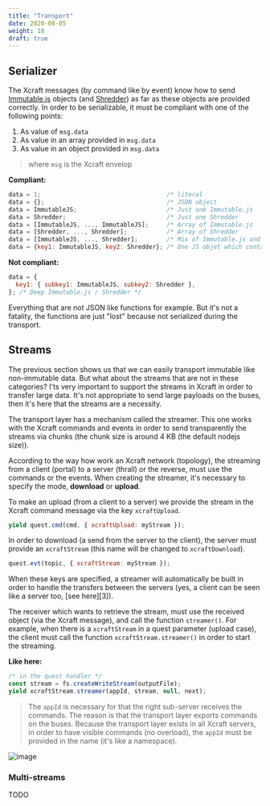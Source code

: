 ```yaml
---
title: "Transport"
date: 2020-08-05
weight: 10
draft: true
---
```


## Serializer

The Xcraft messages (by command like by event) know how to send
[Immutable.js][1] objects (and [Shredder][2]) as far as these objects are
provided correctly. In order to be serializable, it must be compliant with one
of the following points:

1. As value of `msg.data`
2. As value in an array provided in `msg.data`
3. As value in an object provided in `msg.data`

> where `msg` is the Xcraft envelop

**Compliant:**

```js
data = 1;                                   /* literal                                                */
data = {};                                  /* JSON object                                            */
data = ImmutableJS;                         /* Just one Immutable.js                                  */
data = Shredder;                            /* Just one Shredder                                      */
data = [ImmutableJS, ..., ImmutableJS];     /* Array of Immutable.js                                  */
data = [Shredder, ..., Shredder];           /* Array of Shredder                                      */
data = [ImmutableJS, ..., Shredder];        /* Mix of Immutable.js and Shredder                       */
data = {key1: ImmutableJS, key2: Shredder}; /* One JS objet which contains Immutables.js and Shredder */
```

**Not compliant:**

```js
data = {
  key1: { subkey1: ImmutableJS, subkey2: Shredder },
}; /* Deep Immutable.js / Shredder */
```

Everything that are not JSON like functions for example. But it's not a
fatality, the functions are just "lost" because not serialized during the
transport.

## Streams

The previous section shows us that we can easily transport immutable like
non-immutable data. But what about the streams that are not in these categories?
I'ts very important to support the streams in Xcraft in order to transfer large
data. It's not appropriate to send large payloads on the buses, then it's here
that the streams are a necessity.

The transport layer has a mechanism called the streamer. This one works with the
Xcraft commands and events in order to send transparently the streams via chunks
(the chunk size is around 4 KB (the default nodejs size)).

According to the way how work an Xcraft network (topology), the streaming from a
client (portal) to a server (thrall) or the reverse, must use the commands or
the events. When creating the streamer, it's necessary to specify the mode,
**download** or **upload**.

To make an upload (from a client to a server) we provide the stream in the
Xcraft command message via the key `xcraftUpload`.

```js
yield quest.cmd(cmd, { xcraftUpload: myStream });
```

In order to download (a send from the server to the client), the server must
provide an `xcraftStream` (this name will be changed to `xcraftDownload`).

```js
quest.evt(topic, { xcraftStream: myStream });
```

When these keys are specified, a streamer will automatically be built in order
to handle the transfers between the servers (yes, a client can be seen like a
server too, [see here][3]).

The receiver which wants to retrieve the stream, must use the received object
(via the Xcraft message), and call the function `streamer()`. For example, when
there is a `xcraftStream` in a quest parameter (upload case), the client must
call the function `xcraftStream.streamer()` in order to start the streaming.

**Like here:**

```js
/* in the quest handler */
const stream = fs.createWriteStream(outputFile);
yield xcraftStream.streamer(appId, stream, null, next);
```

> The `appId` is necessary for that the right sub-server receives the commands.
> The reason is that the transport layer exports commands on the buses. Because
> the transport layer exists in all Xcraft servers, in order to have visible
> commands (no overload), the `appId` must be provided in the name (it's like a
> namespace).

![image](/img/transport.png)

### Multi-streams

TODO

[1]: https://immutable-js.github.io/immutable-js/
[2]: https://github.com/Xcraft-Inc/xcraft-core-shredder
